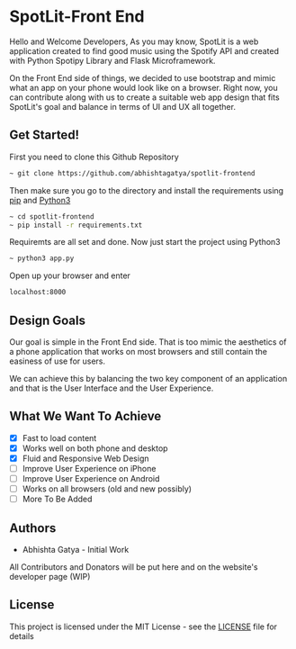 # SpotLit-Front End

Hello and Welcome Developers,
As you may know, SpotLit is a web application created to find good music using the Spotify API and created with Python Spotipy Library and Flask Microframework.

On the Front End side of things, we decided to use bootstrap and mimic what an app on your phone would look like on a browser. Right now, you can contribute along with us to create a suitable web app design that fits SpotLit's goal and balance in terms of UI and UX all together.

## Get Started!

First you need to clone this Github Repository

```bash
~ git clone https://github.com/abhishtagatya/spotlit-frontend
```
Then make sure you go to the directory and install the requirements using [pip]('https://pypi.org') and [Python3]('https://python.org')

```bash
~ cd spotlit-frontend
~ pip install -r requirements.txt
```

Requiremts are all set and done. Now just start the project using Python3

```bash
~ python3 app.py
```

Open up your browser and enter

```bash
localhost:8000
```

## Design Goals

Our goal is simple in the Front End side. That is too mimic the aesthetics of a phone application that works on most browsers and still contain the easiness of use for users.

We can achieve this by balancing the two key component of an application and that is the User Interface and the User Experience.

## What We Want To Achieve

- [x] Fast to load content
- [x] Works well on both phone and desktop
- [x] Fluid and Responsive Web Design
- [ ] Improve User Experience on iPhone
- [ ] Improve User Experience on Android
- [ ] Works on all browsers (old and new possibly)
- [ ] More To Be Added

## Authors
- Abhishta Gatya - Initial Work

All Contributors and Donators will be put here and on the website's developer page (WIP) 

## License

This project is licensed under the MIT License - see the [LICENSE](https://github.com/abhishtagatya/spotlit-frontend/blob/master/LICENSE) file for details
